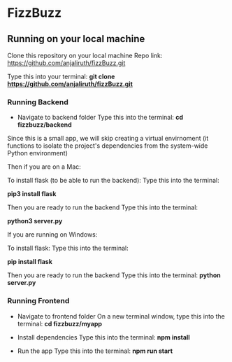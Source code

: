 # FizzBuzz

## Running on your local machine

Clone this repository on your local machine
Repo link: https://github.com/anjaliruth/fizzBuzz.git

Type this into your terminal:
**git clone https://github.com/anjaliruth/fizzBuzz.git**

### Running Backend
  - Navigate to backend folder
  Type this into the terminal:
**cd fizzbuzz/backend**

Since this is a small app, we will skip creating a virtual envirnoment (it functions to isolate the project's dependencies from the system-wide Python environment)

Then if you are on a Mac:

To install flask (to be able to run the backend): 
Type this into the terminal:

**pip3 install flask**

Then you are ready to run the backend
Type this into the terminal:

**python3 server.py**


If you are running on Windows:

To install flask: 
Type this into the terminal:

**pip install flask**


Then you are ready to run the backend
Type this into the terminal:
**python server.py**


### Running Frontend
   - Navigate to frontend folder
    On a new terminal window, type this into the terminal:
**cd fizzbuzz/myapp**

- Install dependencies
Type this into the terminal:
**npm install**

- Run the app
Type this into the terminal:
**npm run start**
